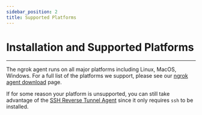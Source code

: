 ```yaml
---
sidebar_position: 2
title: Supported Platforms
---
```


# Installation and Supported Platforms

---

The ngrok agent runs on all major platforms including Linux, MacOS, Windows. For a full list of the platforms we support, please see our [ngrok agent download](https://ngrok.com/download) page.

If for some reason your platform is unsupported, you can still take advantage of the [SSH Reverse Tunnel Agent](/secure-tunnels/tunnels/ssh-reverse-tunnel-agent) since it only requires `ssh` to be installed.
